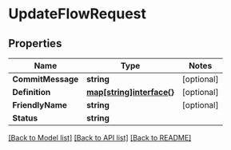 # UpdateFlowRequest

## Properties
Name | Type | Notes
------------ | ------------- | -------------
**CommitMessage** | **string** | [optional] 
**Definition** | [**map[string]interface{}**](.md) | [optional] 
**FriendlyName** | **string** | [optional] 
**Status** | **string** | 

[[Back to Model list]](../README.md#documentation-for-models) [[Back to API list]](../README.md#documentation-for-api-endpoints) [[Back to README]](../README.md)


